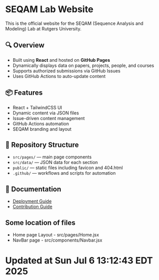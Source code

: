 # SEQAM Lab Website

This is the official website for the SEQAM (Sequence Analysis and Modeling) Lab at Rutgers University.

## 🔍 Overview
- Built using **React** and hosted on **GitHub Pages**
- Dynamically displays data on papers, projects, people, and courses
- Supports authorized submissions via GitHub Issues
- Uses GitHub Actions to auto-update content

## 📦 Features
- React + TailwindCSS UI
- Dynamic content via JSON files
- Issue-driven content management
- GitHub Actions automation
- SEQAM branding and layout

## 📂 Repository Structure
- `src/pages/` — main page components
- `src/data/` — JSON data for each section
- `public/` — static files including favicon and 404.html
- `.github/` — workflows and scripts for automation

## 📄 Documentation
- [Deployment Guide](DEPLOYMENT.md)
- [Contribution Guide](CONTRIBUTING.md)

## Some location of files
- Home page Layout - src/pages/Home.jsx
- NavBar page - src/components/Navbar.jsx
# Updated at Sun Jul  6 13:12:43 EDT 2025

